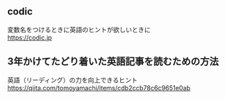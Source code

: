 ## codic
変数名をつけるときに英語のヒントが欲しいときに  
https://codic.jp

## 3年かけてたどり着いた英語記事を読むための方法
英語（リーディング）の力を向上できるヒント  
https://qiita.com/tomoyamachi/items/cdb2ccb78c6c9651e0ab
